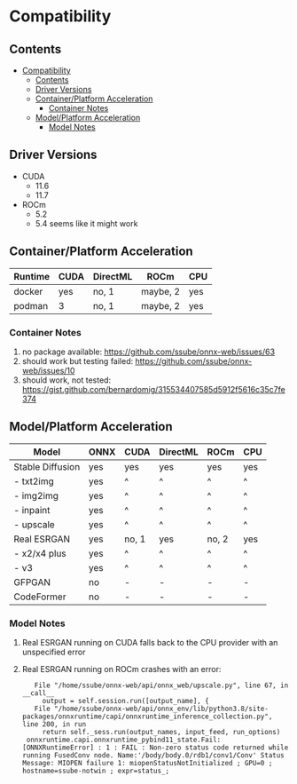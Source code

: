 # Compatibility

## Contents

- [Compatibility](#compatibility)
  - [Contents](#contents)
  - [Driver Versions](#driver-versions)
  - [Container/Platform Acceleration](#containerplatform-acceleration)
    - [Container Notes](#container-notes)
  - [Model/Platform Acceleration](#modelplatform-acceleration)
    - [Model Notes](#model-notes)

## Driver Versions

- CUDA
  - 11.6
  - 11.7
- ROCm
  - 5.2
  - 5.4 seems like it might work

## Container/Platform Acceleration

| Runtime | CUDA | DirectML | ROCm     | CPU |
| ------- | ---- | -------- | -------- | --- |
| docker  | yes  | no, 1    | maybe, 2 | yes |
| podman  | 3    | no, 1    | maybe, 2 | yes |

### Container Notes

1. no package available: https://github.com/ssube/onnx-web/issues/63
2. should work but testing failed: https://github.com/ssube/onnx-web/issues/10
3. should work, not tested: https://gist.github.com/bernardomig/315534407585d5912f5616c35c7fe374

## Model/Platform Acceleration

| Model            | ONNX | CUDA  | DirectML | ROCm  | CPU |
| ---------------- | ---- | ----- | -------- | ----- | --- |
| Stable Diffusion | yes  | yes   | yes      | yes   | yes |
| - txt2img        | yes  | ^     | ^        | ^     | ^   |
| - img2img        | yes  | ^     | ^        | ^     | ^   |
| - inpaint        | yes  | ^     | ^        | ^     | ^   |
| - upscale        | yes  | ^     | ^        | ^     | ^   |
| Real ESRGAN      | yes  | no, 1 | yes      | no, 2 | yes |
| - x2/x4 plus     | yes  | ^     | ^        | ^     | ^   |
| - v3             | yes  | ^     | ^        | ^     | ^   |
| GFPGAN           | no   | -     | -        | -     | -   |
| CodeFormer       | no   | -     | -        | -     | -   |

### Model Notes

1. Real ESRGAN running on CUDA falls back to the CPU provider with an unspecified error
2. Real ESRGAN running on ROCm crashes with an error:

   ```none
      File "/home/ssube/onnx-web/api/onnx_web/upscale.py", line 67, in __call__
        output = self.session.run([output_name], {
      File "/home/ssube/onnx-web/api/onnx_env/lib/python3.8/site-packages/onnxruntime/capi/onnxruntime_inference_collection.py", line 200, in run
        return self._sess.run(output_names, input_feed, run_options)
    onnxruntime.capi.onnxruntime_pybind11_state.Fail: [ONNXRuntimeError] : 1 : FAIL : Non-zero status code returned while running FusedConv node. Name:'/body/body.0/rdb1/conv1/Conv' Status Message: MIOPEN failure 1: miopenStatusNotInitialized ; GPU=0 ; hostname=ssube-notwin ; expr=status_;
    ```
